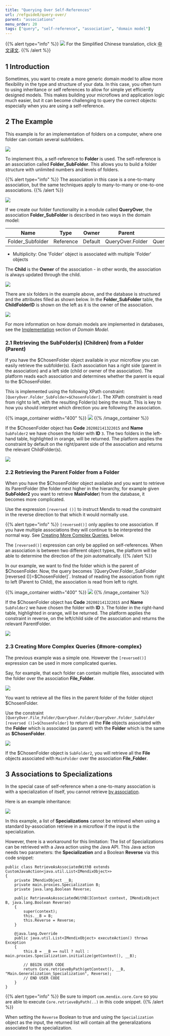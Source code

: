 ```yaml
---
title: "Querying Over Self-References"
url: /refguide8/query-over/
parent: "associations"
menu_order: 20
tags: ["query", "self-reference", "association", "domain model"]
---
```


{{% alert type="info" %}}
<img src="attachments/chinese-translation/china.png" style="display: inline-block; margin: 0" /> For the Simplified Chinese translation, click [中文译文](https://cdn.mendix.tencent-cloud.com/documentation/refguide8/query-over.pdf).
{{% /alert %}}

## 1 Introduction

Sometimes, you want to create a more generic domain model to allow more flexibility in the type and structure of your data. In this case, you often turn to using inheritance or self references to allow for simple yet efficiently designed models. This makes building your microflows and application logic much easier, but it can become challenging to query the correct objects: especially when you are using a self-reference.

## 2 The Example

This example is for an implementation of folders on a computer, where one folder can contain several subfolders.

![](/attachments/refguide8/modeling/domain-model/associations/query-over/query-over-example-structure.png)

To implement this, a self-reference to **Folder** is used. The self-reference is an association called **Folder_SubFolder**. This allows you to build a folder structure with unlimited numbers and levels of folders.

{{% alert type="info" %}}
The association in this case is a one-to-many association, but the same techniques apply to many-to-many or one-to-one associations.
{{% /alert %}}

![](/attachments/refguide8/modeling/domain-model/associations/query-over/self-reference-domain-model.png)

If we create our folder functionality in a module called **QueryOver**, the association **Folder_SubFolder** is described in two ways in the domain model:

| Name | Type | Owner | Parent | Child |
| --- | --- | --- | --- | --- |
| Folder_Subfolder | Reference | Default | QueryOver.Folder | QueryOver.Folder |

* Multiplicity: One 'Folder' object is associated with multiple 'Folder' objects

The **Child** is the **Owner** of the association - in other words, the association is always updated through the child.

![](/attachments/refguide8/modeling/domain-model/associations/query-over/query-over-association.png)

There are six folders in the example above, and the database is structured and the attributes filled as shown below. In the **Folder_SubFolder** table, the **ChildFolderID** is shown on the left as it is the owner of the association.

![](/attachments/refguide8/modeling/domain-model/associations/query-over/query-over-example-database.png)

For more information on how domain models are implemented in databases, see the [Implementation](/refguide/domain-model/#implementation) section of *Domain Model*.

### 2.1 Retrieving the SubFolder(s) (Children) from a Folder (Parent)

If you have the $ChosenFolder object available in your microflow you can easily retrieve the subfolder(s). Each association has a right side (parent in the association) and a left side (child or owner of the association).  The platform reads each association and determines whether the parent is equal to the $ChosenFolder.

This is implemented using the following XPath constraint: `[QueryOver.Folder_SubFolder=$ChosenFolder]`. The XPath constraint is read from right to left, with the resulting Folder(s) being the result. This is key to how you should interpret which direction you are following the association.  

{{% image_container width="400" %}}
![](/attachments/refguide8/modeling/domain-model/associations/query-over/query-over-retrieve-normal.png)
{{% /image_container %}}

If the $ChosenFolder object has **Code** `202002141322015` and **Name** `SubFolder2` we have chosen the folder with **ID** `3`. The two folders in the left-hand table, highlighted in orange, will be returned. The platform applies the constraint by default on the right/parent side of the association and returns the relevant ChildFolder(s).

![](/attachments/refguide8/modeling/domain-model/associations/query-over/query-over-retrieve-normal-tables.png)

### 2.2 Retrieving the Parent Folder from a Folder

When you have the $ChosenFolder object available and you want to retrieve its ParentFolder (the folder next higher in the hierarchy, for example given **SubFolder2** you want to retrieve **MainFolder**) from the database, it becomes more complicated.

Use the expression `[reversed ()]` to instruct Mendix to read the constraint in the reverse direction to that which it would normally use.

{{% alert type="info" %}}
`[reversed()]` only applies to one association. If you have multiple associations they will continue to be interpreted the normal way. See [Creating More Complex Queries](#more-complex), below.

The `[reversed()]` expression can only be applied on self-references. When an association is between two different object types, the platform will be able to determine the direction of the join automatically.
{{% /alert %}}

 In our example, we want to find the folder which is the parent of $ChosenFolder. Now, the query becomes `[QueryOver.Folder_SubFolder [reversed ()]=$ChosenFolder]`. Instead of reading the association from right to left (Parent to Child), the association is read from left to right.

{{% image_container width="400" %}}
![](/attachments/refguide8/modeling/domain-model/associations/query-over/query-over-retrieve-reversed.png)
{{% /image_container %}}

If the $ChosenFolder object has **Code** `202002141322015` and **Name** `SubFolder2` we have chosen the folder with **ID** `3`. The folder in the right-hand table, highlighted in orange, will be returned. The platform applies the constraint in reverse, on the left/child side of the association and returns the relevant ParentFolder.

![](/attachments/refguide8/modeling/domain-model/associations/query-over/query-over-retrieve-reversed-tables.png)

### 2.3 Creating More Complex Queries {#more-complex}

The previous example was a simple one. However the `[reversed()]` expression can be used in more complicated queries.

Say, for example, that each folder can contain multiple files, associated with the folder over the association **File_Folder**.

![](/attachments/refguide8/modeling/domain-model/associations/query-over/query-over-extended-domain-model.png)

You want to retrieve all the files in the parent folder of the folder object $ChosenFolder.

Use the constraint `[QueryOver.File_Folder/QueryOver.Folder/QueryOver.Folder_SubFolder [reversed ()]=$ChosenFolder]` to return all the **File** objects associated with the **Folder** which is associated (as parent) with the **Folder** which is the same as **$ChosenFolder**.

![](/attachments/refguide8/modeling/domain-model/associations/query-over/query-over-retrieve-complex.png)

If the $ChosenFolder object is `SubFolder2`, you will retrieve all the **File** objects associated with `MainFolder` over the association **File_Folder**.

## 3 Associations to Specializations

In the special case of self-reference when a one-to-many association is with a specialization of itself, you cannot retrieve [by association](/refguide/retrieve/#source).

Here is an example inheritance:

![](/attachments/refguide8/modeling/domain-model/associations/query-over/limitation.png)

In this example, a list of **Specializations** cannot be retrieved when using a standard by-association retrieve in a microflow if the input is the specialization.

However, there is a workaround for this limitation: The list of Specializations can be retrieved with a Java action using the Java API. This Java action needs two parameters: the **Specialization** and a Boolean **Reverse** via this code snippet:

```
public class RetrieveAsAssociatedWithB extends CustomJavaAction<java.util.List<IMendixObject>>
{
	private IMendixObject __B;
	private main.proxies.Specialization B;
	private java.lang.Boolean Reverse;

	public RetrieveAsAssociatedWithB(IContext context, IMendixObject B, java.lang.Boolean Reverse)
	{
		super(context);
		this.__B = B;
		this.Reverse = Reverse;
	}

	@java.lang.Override
	public java.util.List<IMendixObject> executeAction() throws Exception
	{
		this.B = __B == null ? null : main.proxies.Specialization.initialize(getContext(), __B);
 
		// BEGIN USER CODE
		return Core.retrieveByPath(getContext(), __B, "Main.Generalization_Specialization", Reverse);
		// END USER CODE
	}
}
```

{{% alert type="info" %}}
Be sure to import `com.mendix.core.Core` so you are able to execute `Core.retrieveByPath(..)` in this code snippet.
{{% /alert %}}

When setting the `Reverse` Boolean to true and using the `Specialization` object as the input, the returned list will contain all the generalizations associated to the specialization.
